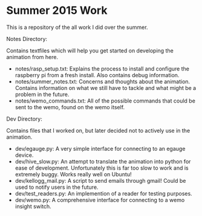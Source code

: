 # Summer 2015 Work
This is a repository of the all work I did over the summer.

Notes Directory:

Contains textfiles which will help you get started on developing the animation from here.
  - notes/rasp_setup.txt: Explains the process to install and configure the raspberry pi from a fresh install. Also contains debug information.
  - notes/summer_notes.txt: Concerns and thoughts about the animation. Contains information on what we still have to tackle and what might be a problem in the future.
  - notes/wemo_commands.txt: All of the possible commands that could be sent to the wemo, found on the wemo itself. 

Dev Directory:

Contains files that I worked on, but later decided not to actively use in the animation.
  - dev/egauge.py: A very simple interface for connecting to an egauge device.
  - dev/hive_slow.py: An attempt to translate the animation into python for ease of development. Unfortunately this is far too slow to work and is extremely buggy. Works really well on Ubuntu!
  - dev/kellogg_mail.py: A script to send emails through gmail! Could be used to notify users in the future.
  - dev/test_readers.py: An implemention of a reader for testing purposes.
  - dev/wemo.py: A comprehensive interface for connecting to a wemo insight switch.


